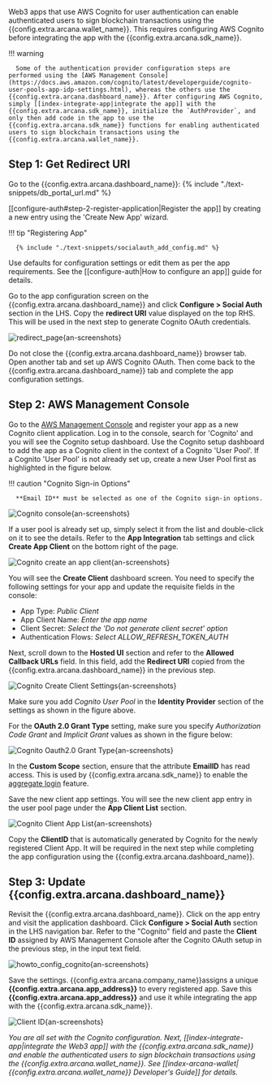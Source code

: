 Web3 apps that use AWS Cognito for user authentication can enable authenticated users to sign blockchain transactions using the {{config.extra.arcana.wallet_name}}. This requires configuring AWS Cognito before integrating the app with the {{config.extra.arcana.sdk_name}}.

!!! warning

      Some of the authentication provider configuration steps are performed using the [AWS Management Console](https://docs.aws.amazon.com/cognito/latest/developerguide/cognito-user-pools-app-idp-settings.html), whereas the others use the {{config.extra.arcana.dashboard_name}}. After configuring AWS Cognito, simply [[index-integrate-app|integrate the app]] with the {{config.extra.arcana.sdk_name}}, initialize the `AuthProvider`, and only then add code in the app to use the {{config.extra.arcana.sdk_name}} functions for enabling authenticated users to sign blockchain transactions using the {{config.extra.arcana.wallet_name}}.

## Step 1: Get Redirect URI

Go to the {{config.extra.arcana.dashboard_name}}: {% include "./text-snippets/db_portal_url.md" %}

[[configure-auth#step-2-register-application|Register the app]] by creating a new entry using the 'Create New App' wizard. 

!!! tip "Registering App"
          
      {% include "./text-snippets/socialauth_add_config.md" %}

Use defaults for configuration settings or edit them as per the app requirements. See the [[configure-auth|How to configure an app]] guide for details.

Go to the app configuration screen on the {{config.extra.arcana.dashboard_name}} and click **Configure > Social Auth** section in the LHS. Copy the **redirect URI** value displayed on the top RHS. This will be used in the next step to generate Cognito OAuth credentials.

![redirect_page](/img/an_dApp_config_redirect_uri.png){an-screenshots}

Do not close the {{config.extra.arcana.dashboard_name}} browser tab. Open another tab and set up AWS Cognito OAuth. Then come back to the {{config.extra.arcana.dashboard_name}} tab and complete the app configuration settings.

## Step 2: AWS Management Console

Go to the [AWS Management Console](https://docs.aws.amazon.com/cognito/latest/developerguide/cognito-user-pools-app-idp-settings.html) and register your app as a new Cognito client application. Log in to the console, search for 'Cognito' and you will see the Cognito setup dashboard. Use the Cognito setup dashboard to add the app as a Cognito client in the context of a Cognito 'User Pool'. If a Cognito 'User Pool' is not already set up, create a new User Pool first as highlighted in the figure below. 

!!! caution "Cognito Sign-in Options"

      **Email ID** must be selected as one of the Cognito sign-in options. 
      
![Cognito console](/img/an_dApp_cognito_dev_console.png){an-screenshots}

If a user pool is already set up, simply select it from the list and double-click on it to see the details. Refer to the **App Integration** tab settings and click **Create App Client** on the bottom right of the page.

![Cognito create an app client](/img/an_dApp_cognito_create_app_client.png){an-screenshots} 

You will see the **Create Client** dashboard screen. You need to specify the following settings for your app and update the requisite fields in the console:

* App Type: *Public Client*
* App Client Name: *Enter the app name*
* Client Secret: *Select the 'Do not generate client secret' option*
* Authentication Flows: *Select ALLOW_REFRESH_TOKEN_AUTH*

Next, scroll down to the **Hosted UI** section and refer to the **Allowed Callback URLs** field. In this field, add the **Redirect URI** copied from the {{config.extra.arcana.dashboard_name}} in the previous step.

![Cognito Create Client Settings](/img/an_dApp_cognito_app_client_settings.png){an-screenshots}

Make sure you add *Cognito User Pool* in the **Identity Provider** section of the settings as shown in the figure above. 

For the **OAuth 2.0 Grant Type** setting, make sure you specify *Authorization Code Grant* and *Implicit Grant* values as shown in the figure below:

![Cognito Oauth2.0 Grant Type](/img/an_dApp_cognito_app_client_oauth2_grant.png){an-screenshots}

In the **Custom Scope** section, ensure that the attribute **EmailID** has read access. This is used by {{config.extra.arcana.sdk_name}} to enable the [aggregate login]({{page.meta.arcana.root_rel_path}}/concepts/authtype/aggregatelogin.md) feature.

Save the new client app settings.  You will see the new client app entry in the user pool page under the **App Client List** section. 

![Cognito Client App List](/img/an_dApp_cognito_app_client_list.png){an-screenshots}

Copy the **ClientID** that is automatically generated by Cognito for the newly registered Client App. It will be required in the next step while completing the app configuration using the {{config.extra.arcana.dashboard_name}}.

## Step 3: Update {{config.extra.arcana.dashboard_name}}

Revisit the {{config.extra.arcana.dashboard_name}}. Click on the app entry and visit the application dashboard. Click **Configure > Social Auth** section in the LHS navigation bar. Refer to the "Cognito" field and paste the **Client ID** assigned by AWS Management Console after the Cognito OAuth setup in the previous step, in the input text field. 

![howto_config_cognito](/img/an_dApp_cognito_config.png){an-screenshots}

Save the settings. {{config.extra.arcana.company_name}}assigns a unique **{{config.extra.arcana.app_address}}** to every registered app. Save this **{{config.extra.arcana.app_address}}** and use it while integrating the app with the {{config.extra.arcana.sdk_name}}.

![Client ID](/img/an_db_app_address.png){an-screenshots}

*You are all set with the Cognito configuration. Next, [[index-integrate-app|integrate the Web3 app]] with the {{config.extra.arcana.sdk_name}} and enable the authenticated users to sign blockchain transactions using the {{config.extra.arcana.wallet_name}}. See [[index-arcana-wallet|{{config.extra.arcana.wallet_name}} Developer's Guide]] for details.*
